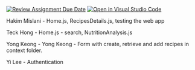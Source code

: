 [![Review Assignment Due Date](https://classroom.github.com/assets/deadline-readme-button-22041afd0340ce965d47ae6ef1cefeee28c7c493a6346c4f15d667ab976d596c.svg)](https://classroom.github.com/a/nU6LtIQR)
[![Open in Visual Studio Code](https://classroom.github.com/assets/open-in-vscode-2e0aaae1b6195c2367325f4f02e2d04e9abb55f0b24a779b69b11b9e10269abc.svg)](https://classroom.github.com/online_ide?assignment_repo_id=18111657&assignment_repo_type=AssignmentRepo)

Hakim Mislani - Home.js, RecipesDetails.js, testing the web app

Teck Hong - Home.js - search, NutritionAnalysis.js

Yong Keong - Yong Keong - Form with create, retrieve and add recipes in context folder.

Yi Lee - Authentication
